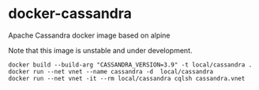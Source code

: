 # docker-cassandra

Apache Cassandra docker image based on alpine

Note that this image is unstable and under development.

```
docker build --build-arg "CASSANDRA_VERSION=3.9" -t local/cassandra .
docker run --net vnet --name cassandra -d  local/cassandra 
docker run --net vnet -it --rm local/cassandra cqlsh cassandra.vnet
```
